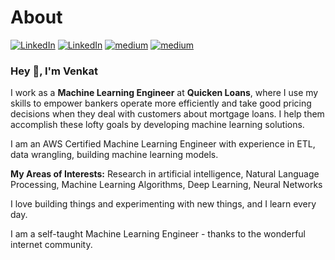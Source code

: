 # About
<div style="text-align: left">

[![LinkedIn](https://img.shields.io/badge/Email-blue?style=for-the-badge&logo=gmail)](kvincloud@gmail.com)
[![LinkedIn](https://img.shields.io/badge/LinkedIn-blue?style=for-the-badge&logo=linkedin)](https://www.linkedin.com/in/venkatkollimarla/)
[![medium](https://img.shields.io/badge/GitHub-yellow?style=for-the-badge&logo=github)](https://github.com/venkatkollimarla)
[![medium](https://img.shields.io/badge/Twitter-green?style=for-the-badge&logo=Twitter)](https://twitter.com/kvincloud59)

</div>

### Hey 👋, I'm Venkat

I work as a **Machine Learning Engineer** at **Quicken Loans**, where I use my skills to empower bankers operate more efficiently and take good pricing decisions when they deal with customers about mortgage loans.
I help them accomplish these lofty goals by developing machine learning solutions.

I am an AWS Certified Machine Learning Engineer with experience in ETL, data wrangling, building machine learning models.

**My Areas of Interests:** Research in artificial intelligence, Natural Language Processing, Machine Learning Algorithms, Deep Learning, Neural Networks

I love building things and experimenting with new things, and I learn every day.

I am a self-taught Machine Learning Engineer - thanks to the wonderful internet community.
